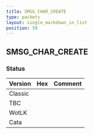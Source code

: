 ```yaml
---
title: SMSG_CHAR_CREATE
type: packets
layout: single_markdown_in_list
position: 59
---
```


## SMSG_CHAR_CREATE

### Status

Version | Hex | Comment
---------- | ---------- | ---------- 
Classic |  |  
TBC |  |  
WotLK |  |  
Cata |  |  
